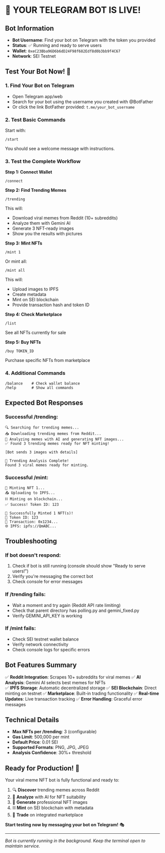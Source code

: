 # 🎉 YOUR TELEGRAM BOT IS LIVE!

## Bot Information
- **Bot Username**: Find your bot on Telegram with the token you provided
- **Status**: ✅ Running and ready to serve users
- **Wallet**: `0xeC23Bba96D6b6dD24F98f682Edf8d0b3bb9f4C67`
- **Network**: SEI Testnet

## Test Your Bot Now! 🚀

### 1. Find Your Bot on Telegram
- Open Telegram app/web
- Search for your bot using the username you created with @BotFather
- Or click the link BotFather provided: `t.me/your_bot_username`

### 2. Test Basic Commands

Start with:
```
/start
```
You should see a welcome message with instructions.

### 3. Test the Complete Workflow

**Step 1: Connect Wallet**
```
/connect
```

**Step 2: Find Trending Memes**
```
/trending
```
This will:
- Download viral memes from Reddit (10+ subreddits)
- Analyze them with Gemini AI
- Generate 3 NFT-ready images
- Show you the results with pictures

**Step 3: Mint NFTs**
```
/mint 1
```
Or mint all:
```
/mint all
```
This will:
- Upload images to IPFS
- Create metadata
- Mint on SEI blockchain
- Provide transaction hash and token ID

**Step 4: Check Marketplace**
```
/list
```
See all NFTs currently for sale

**Step 5: Buy NFTs**
```
/buy TOKEN_ID
```
Purchase specific NFTs from marketplace

### 4. Additional Commands

```
/balance    # Check wallet balance
/help       # Show all commands
```

## Expected Bot Responses

### Successful /trending:
```
🔍 Searching for trending memes...
📥 Downloading trending memes from Reddit...
🤖 Analyzing memes with AI and generating NFT images...
✅ Found 3 trending memes ready for NFT minting!

[Bot sends 3 images with details]

🎯 Trending Analysis Complete!
Found 3 viral memes ready for minting.
```

### Successful /mint:
```
🎨 Minting NFT 1...
📤 Uploading to IPFS...
⛓️ Minting on blockchain...
✅ Success! Token ID: 123

🎉 Successfully Minted 1 NFT(s)!
🎨 Token ID: 123
🔗 Transaction: 0x1234...
🌐 IPFS: ipfs://QmABC...
```

## Troubleshooting

### If bot doesn't respond:
1. Check if bot is still running (console should show "Ready to serve users!")
2. Verify you're messaging the correct bot
3. Check console for error messages

### If /trending fails:
- Wait a moment and try again (Reddit API rate limiting)
- Check that parent directory has polling.py and gemini_fixed.py
- Verify GEMINI_API_KEY is working

### If /mint fails:
- Check SEI testnet wallet balance
- Verify network connectivity
- Check console logs for specific errors

## Bot Features Summary

✅ **Reddit Integration**: Scrapes 10+ subreddits for viral memes
✅ **AI Analysis**: Gemini AI selects best memes for NFTs  
✅ **IPFS Storage**: Automatic decentralized storage
✅ **SEI Blockchain**: Direct minting on testnet
✅ **Marketplace**: Built-in trading functionality
✅ **Real-time Updates**: Live transaction tracking
✅ **Error Handling**: Graceful error messages

## Technical Details

- **Max NFTs per /trending**: 3 (configurable)
- **Gas Limit**: 500,000 per mint
- **Default Price**: 0.01 SEI
- **Supported Formats**: PNG, JPG, JPEG
- **Analysis Confidence**: 30%+ threshold

## Ready for Production! 🚀

Your viral meme NFT bot is fully functional and ready to:

1. 🔍 **Discover** trending memes across Reddit
2. 🤖 **Analyze** with AI for NFT suitability  
3. 🎨 **Generate** professional NFT images
4. ⛓️ **Mint** on SEI blockchain with metadata
5. 🏪 **Trade** on integrated marketplace

**Start testing now by messaging your bot on Telegram!** 🎭

---

*Bot is currently running in the background. Keep the terminal open to maintain service.*
